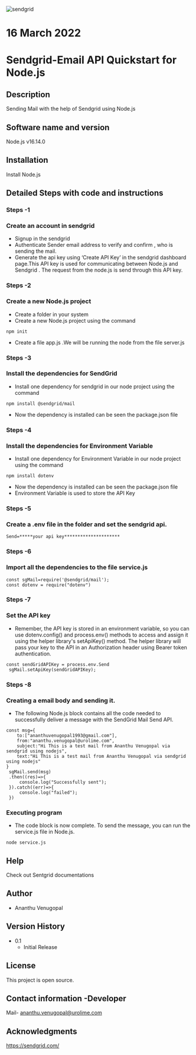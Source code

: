 ![sendgrid](https://user-images.githubusercontent.com/92742169/158395144-8fa08a3b-fa9d-44f9-b1de-56fb1c92e042.png)

#  16 March 2022

# Sendgrid-Email API Quickstart for Node.js


## Description
Sending  Mail with the help of Sendgrid using Node.js

## Software name and version
Node.js v16.14.0 

## Installation 
Install Node.js

## Detailed Steps with code and instructions

### Steps -1 
### Create an account in sendgrid

* Signup in the sendgrid
* Authenticate Sender email address to verify and confirm , who is sending the mail.
* Generate the api key using ‘Create API Key’ in the sendgrid dashboard page.This API key is used for communicating between Node.js and Sendgrid . The request from the node.js is send through this API key.

### Steps -2 
### Create a new Node.js project
* Create a folder in your system 
* Create a new Node.js project using the command   
 ```
 npm init 
```
* Create a file app.js .We will be running the node from the file server.js 

### Steps -3 
### Install the dependencies for SendGrid
* Install one dependency for sendgrid in our node project using the command
```
npm install @sendgrid/mail
```
* Now the dependency is installed can be seen the package.json file

### Steps -4
### Install the dependencies for Environment Variable
* Install one dependency for Environment Variable in our node project using the command
```
npm install dotenv
```
* Now the dependency is installed can be seen the package.json file
* Environment Variable is used to store the API Key

### Steps -5
### Create a .env file in the folder and set the sendgrid api.
```
Send=*****your api key********************* 
```
### Steps -6
### Import all the dependencies to the file service.js 
```
const sgMail=require('@sendgrid/mail');
const dotenv = require("dotenv")

```

### Steps -7
### Set the API key 
 * Remember, the API key is stored in an environment variable, so you can use dotenv.config() and  process.env() methods to access and assign it using the helper library's setApiKey() method. The helper library will pass your key to the API in an Authorization header using Bearer token authentication.
```
const sendGridAPIKey = process.env.Send
 sgMail.setApiKey(sendGridAPIKey);

```

### Steps -8
### Creating a email body and sending it.
* The following Node.js block contains all the code needed to successfully deliver a message with the SendGrid Mail Send API. 
```
const msg={
    to:["ananthuvenugopal1993@gmail.com"],
    from:"ananthu.venugopal@urolime.com",
    subject:"Hi This is a test mail from Ananthu Venugopal via sendgrid using nodejs",
    text:"Hi This is a test mail from Ananthu Venugopal via sendgrid using nodejs"
}
 sgMail.send(msg)
 .then((res)=>{
     console.log("Successfully sent");
 }).catch((err)=>{
     console.log("failed");
 })
```

### Executing program
* The code block is now complete. To send the message, you can run the service.js file in Node.js.
```
node service.js
```

## Help

Check out Sentgrid documentations

## Author
* Ananthu Venugopal
## Version History
* 0.1
    * Initial Release

## License

This project is open source.

## Contact information -Developer

Mail- ananthu.venugopal@urolime.com

## Acknowledgments

https://sendgrid.com/
 

